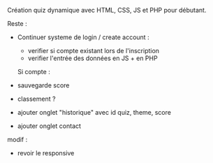 Création quiz dynamique avec HTML, CSS, JS et PHP pour débutant. 

Reste : 

- Continuer systeme de login / create account : 
    - verifier si compte existant lors de l'inscription
    - verifier l'entrée des données en JS + en PHP 

    Si compte : 
- sauvegarde score 
- classement ? 
- ajouter onglet "historique" avec id quiz, theme, score

- ajouter onglet contact

modif  : 
- revoir le responsive